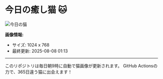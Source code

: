 # 今日の癒し猫 🐱

![今日の猫](https://cdn2.thecatapi.com/images/8r2.jpg)

**画像情報:**
- サイズ: 1024 x 768
- 最終更新: 2025-08-08 01:13

---

このリポジトリは毎日朝9時に自動で猫画像が更新されます。
GitHub Actionsの力で、365日違う猫に出会えます！
